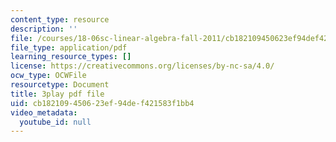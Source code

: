 ```yaml
---
content_type: resource
description: ''
file: /courses/18-06sc-linear-algebra-fall-2011/cb182109450623ef94def421583f1bb4_Y_Ac6KiQ1t0.pdf
file_type: application/pdf
learning_resource_types: []
license: https://creativecommons.org/licenses/by-nc-sa/4.0/
ocw_type: OCWFile
resourcetype: Document
title: 3play pdf file
uid: cb182109-4506-23ef-94de-f421583f1bb4
video_metadata:
  youtube_id: null
---
```

